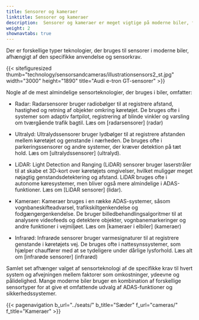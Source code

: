 ```yaml
---
title: Sensorer og kameraer
linktitle: Sensorer og kameraer
description:  Sensorer og kameraer er meget vigtige på moderne biler, fordi de spiller en nøglerolle i mange af de avancerede førerassistentsystemer. EVKX.net giver dig detaljer om de forskellige typer, der bruges i elbiler.
weight: 2
shownavtabs: true
---
```

<!-- markdownlint-disable MD033 -->
Der er forskellige typer teknologier, der bruges til sensorer i moderne biler, afhængigt af den specifikke anvendelse og sensorkrav.

{{< sitefiguresized thumb="technology/sensorsandcameras/illustrationsensors2_st.jpg" width="3000" height="1890" title="Audi e-tron GT-sensorer" >}}

Nogle af de mest almindelige sensorteknologier, der bruges i biler, omfatter:

- Radar: Radarsensorer bruger radiobølger til at registrere afstand, hastighed og retning af objekter omkring køretøjet. De bruges ofte i systemer som adaptiv fartpilot, registrering af blinde vinkler og varsling om tværgående trafik bagtil. Læs om [radarsensorer] (radar)

- Ultralyd: Ultralydssensorer bruger lydbølger til at registrere afstanden mellem køretøjet og genstande i nærheden. De bruges ofte i parkeringssensorer og andre systemer, der kræver detektion på tæt hold. Læs om [ultralydssensorer] (ultralyd).

- LiDAR: Light Detection and Ranging (LiDAR) sensorer bruger laserstråler til at skabe et 3D-kort over køretøjets omgivelser, hvilket muliggør meget nøjagtig genstandsdetektering og afstand. LiDAR bruges ofte i autonome køresystemer, men bliver også mere almindelige i ADAS-funktioner. Læs om [LiDAR sensorer] (lidar).

- Kameraer: Kameraer bruges i en række ADAS-systemer, såsom vognbaneskifteadvarsel, trafikskiltgenkendelse og fodgængergenkendelse. De bruger billedbehandlingsalgoritmer til at analysere videofeeds og detektere objekter, vognbanemarkeringer og andre funktioner i vejmiljøet. Læs om [kameraer i elbiler] (kameraer)

- Infrarød: Infrarøde sensorer bruger varmesignaturer til at registrere genstande i køretøjets vej. De bruges ofte i nattesynssystemer, som hjælper chauffører med at se tydeligere under dårlige lysforhold. Læs alt om [infrarøde sensorer] (infrarød)

Samlet set afhænger valget af sensorteknologi af de specifikke krav til hvert system og afvejningen mellem faktorer som omkostninger, ydeevne og pålidelighed. Mange moderne biler bruger en kombination af forskellige sensortyper for at give et omfattende udvalg af ADAS-funktioner og sikkerhedssystemer.

{{< pagenavigation b_url="../seats/" b_title="Sæder" f_url="cameras/" f_title="Kameraer" >}}
